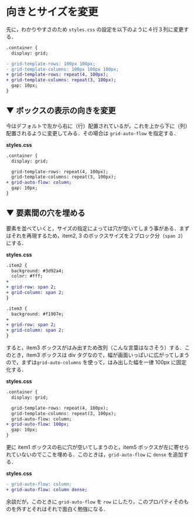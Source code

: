 # 向きとサイズを変更

先に，わかりやすさのため `styles.css` の設定を以下のように４行３列に変更する．

```diff
.container {
  display: grid;

- grid-template-rows: 100px 100px;
- grid-template-columns: 100px 100px 100px;
+ grid-template-rows: repeat(4, 100px);
+ grid-template-columns: repeat(3, 100px);
  gap: 10px;
}
```

## ▼ ボックスの表示の向きを変更

今はデフォルトで左から右に（行）配置されているが，これを上から下に（列）配置されるように変更してみる．その場合は `grid-auto-flow` を指定する．

**styles.css**

```diff
.container {
  display: grid;

  grid-template-rows: repeat(4, 100px);
  grid-template-columns: repeat(3, 100px);
+ grid-auto-flow: column;
  gap: 10px;
}
```

## ▼ 要素間の穴を埋める

要素を並べていくと，サイズの指定によっては穴が空いてしまう事がある．まずはそれを再現するため，item2, 3 のボックスサイズを２ブロック分（`span 2`）にする．

**styles.css**

```diff
.item2 {
  background: #3d92a4;
  color: #fff;
+
+ grid-row: span 2;
+ grid-column: span 2;
}

.item3 {
  background: #f1907e;
+
+ grid-row: span 2;
+ grid-column: span 2;
}
```

すると，item3 ボックスがはみ出すため改列（こんな言葉はなさそう）する．このとき，item3 ボックスは div タグなので，幅が画面いっぱいに広がってしまうので，まずは`grid-auto-columns` を使って，はみ出した幅を一律 100px に固定化する．

**styles.css**

```diff
.container {
  display: grid;

  grid-template-rows: repeat(4, 100px);
  grid-template-columns: repeat(3, 100px);
  grid-auto-flow: column;
+ grid-auto-flow: 100px;
  gap: 10px;
}
```

更に item1 ボックスの右に穴が空いてしまうのと，item5 ボックスが左に寄せられていないのでここを埋める．このときは，`grid-auto-flow` に `dense` を追加する．

**styles.css**

```diff
- grid-auto-flow: column;
+ grid-auto-flow: column dense;
```

余談だが，このときに `grid-auto-flow` を `row` にしたり，このプロパティそのものを外すとそれはそれで面白く勉強になる．
